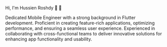 Hi, I'm Hussien Roshdy 👋 👩 


Dedicated Mobile Engineer with a strong background in Flutter development. Proficient in creating feature-rich applications, optimizing performance, and ensuring a seamless user experience. Experienced in collaborating with cross-functional teams to deliver innovative solutions for enhancing app functionality and usability.
